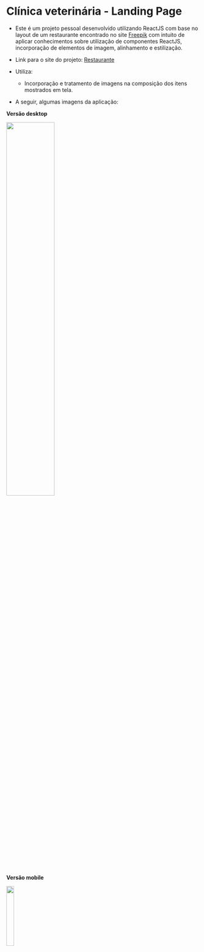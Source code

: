 # Clínica veterinária - Landing Page

- Este é um projeto pessoal desenvolvido utilizando ReactJS com base no layout de um restaurante encontrado no site [Freepik](https://www.freepik.com/free-psd/veterinary-landing-pages-concept_7033095.htm)  com intuito de aplicar conhecimentos sobre utilização de componentes ReactJS, incorporação de elementos de imagem, alinhamento e estilização.

- Link para o site do projeto: [Restaurante](https://itsimoes.github.io/clinica-veterinaria/)

- Utiliza:
  - Incorporação e tratamento de imagens na composição dos itens mostrados em tela.  
   
- A seguir, algumas imagens da aplicação: 

<b>Versão desktop</b>

<img src="https://user-images.githubusercontent.com/7232098/290624981-d2f8d03f-821a-4053-8f56-8b4825dde94b.png" width="50%" />

<b>Versão mobile</b>

<img src="https://user-images.githubusercontent.com/7232098/290624991-b9a9273b-3d10-4e58-a3f3-08c252cf4cc4.png" width="20%" />
